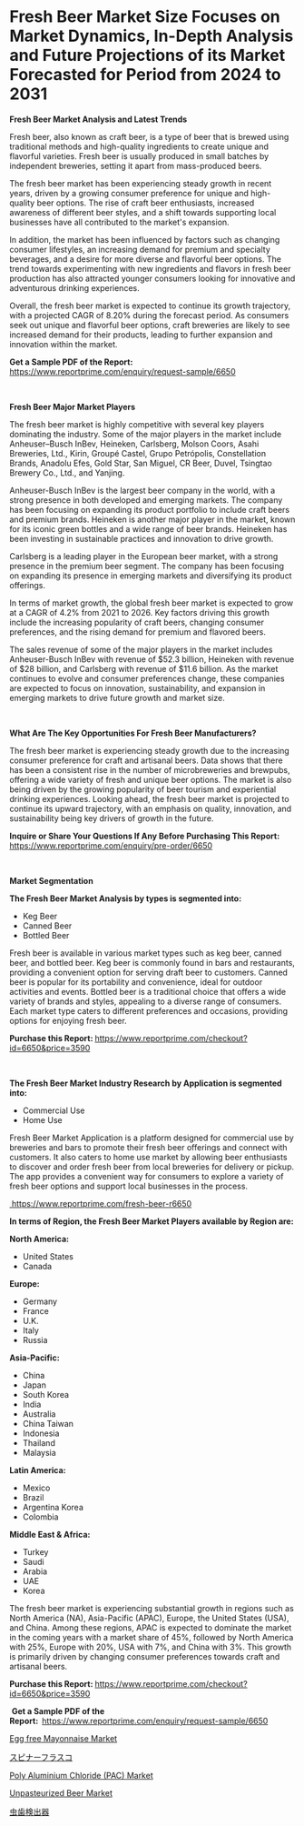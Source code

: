 <p><h1>Fresh Beer Market Size Focuses on Market Dynamics, In-Depth Analysis and Future Projections of its Market Forecasted for Period from 2024 to 2031</h1></p><p><strong>Fresh Beer Market Analysis and Latest Trends</strong></p>
<p><p>Fresh beer, also known as craft beer, is a type of beer that is brewed using traditional methods and high-quality ingredients to create unique and flavorful varieties. Fresh beer is usually produced in small batches by independent breweries, setting it apart from mass-produced beers.</p><p>The fresh beer market has been experiencing steady growth in recent years, driven by a growing consumer preference for unique and high-quality beer options. The rise of craft beer enthusiasts, increased awareness of different beer styles, and a shift towards supporting local businesses have all contributed to the market's expansion.</p><p>In addition, the market has been influenced by factors such as changing consumer lifestyles, an increasing demand for premium and specialty beverages, and a desire for more diverse and flavorful beer options. The trend towards experimenting with new ingredients and flavors in fresh beer production has also attracted younger consumers looking for innovative and adventurous drinking experiences.</p><p>Overall, the fresh beer market is expected to continue its growth trajectory, with a projected CAGR of 8.20% during the forecast period. As consumers seek out unique and flavorful beer options, craft breweries are likely to see increased demand for their products, leading to further expansion and innovation within the market.</p></p>
<p><strong>Get a Sample PDF of the Report:&nbsp;</strong> <a href="https://www.reportprime.com/enquiry/request-sample/6650">https://www.reportprime.com/enquiry/request-sample/6650</a></p>
<p>&nbsp;</p>
<p><strong>Fresh Beer Major Market Players</strong></p>
<p><p>The fresh beer market is highly competitive with several key players dominating the industry. Some of the major players in the market include Anheuser–Busch InBev, Heineken, Carlsberg, Molson Coors, Asahi Breweries, Ltd., Kirin, Groupé Castel, Grupo Petrópolis, Constellation Brands, Anadolu Efes, Gold Star, San Miguel, CR Beer, Duvel, Tsingtao Brewery Co., Ltd., and Yanjing.</p><p>Anheuser-Busch InBev is the largest beer company in the world, with a strong presence in both developed and emerging markets. The company has been focusing on expanding its product portfolio to include craft beers and premium brands. Heineken is another major player in the market, known for its iconic green bottles and a wide range of beer brands. Heineken has been investing in sustainable practices and innovation to drive growth.</p><p>Carlsberg is a leading player in the European beer market, with a strong presence in the premium beer segment. The company has been focusing on expanding its presence in emerging markets and diversifying its product offerings. </p><p>In terms of market growth, the global fresh beer market is expected to grow at a CAGR of 4.2% from 2021 to 2026. Key factors driving this growth include the increasing popularity of craft beers, changing consumer preferences, and the rising demand for premium and flavored beers.</p><p>The sales revenue of some of the major players in the market includes Anheuser-Busch InBev with revenue of $52.3 billion, Heineken with revenue of $28 billion, and Carlsberg with revenue of $11.6 billion. As the market continues to evolve and consumer preferences change, these companies are expected to focus on innovation, sustainability, and expansion in emerging markets to drive future growth and market size.</p></p>
<p>&nbsp;</p>
<p><strong>What Are The Key Opportunities For Fresh Beer Manufacturers?</strong></p>
<p><p>The fresh beer market is experiencing steady growth due to the increasing consumer preference for craft and artisanal beers. Data shows that there has been a consistent rise in the number of microbreweries and brewpubs, offering a wide variety of fresh and unique beer options. The market is also being driven by the growing popularity of beer tourism and experiential drinking experiences. Looking ahead, the fresh beer market is projected to continue its upward trajectory, with an emphasis on quality, innovation, and sustainability being key drivers of growth in the future.</p></p>
<p><strong>Inquire or Share Your Questions If Any Before Purchasing This Report:</strong> <a href="https://www.reportprime.com/enquiry/pre-order/6650">https://www.reportprime.com/enquiry/pre-order/6650</a></p>
<p>&nbsp;</p>
<p><strong>Market Segmentation</strong></p>
<p><strong>The Fresh Beer Market Analysis by types is segmented into:</strong></p>
<p><ul><li>Keg Beer</li><li>Canned Beer</li><li>Bottled Beer</li></ul></p>
<p><p>Fresh beer is available in various market types such as keg beer, canned beer, and bottled beer. Keg beer is commonly found in bars and restaurants, providing a convenient option for serving draft beer to customers. Canned beer is popular for its portability and convenience, ideal for outdoor activities and events. Bottled beer is a traditional choice that offers a wide variety of brands and styles, appealing to a diverse range of consumers. Each market type caters to different preferences and occasions, providing options for enjoying fresh beer.</p></p>
<p><strong>Purchase this Report:&nbsp;</strong><a href="https://www.reportprime.com/checkout?id=6650&price=3590">https://www.reportprime.com/checkout?id=6650&price=3590</a></p>
<p>&nbsp;</p>
<p><strong>The Fresh Beer Market Industry Research by Application is segmented into:</strong></p>
<p><ul><li>Commercial Use</li><li>Home Use</li></ul></p>
<p><p>Fresh Beer Market Application is a platform designed for commercial use by breweries and bars to promote their fresh beer offerings and connect with customers. It also caters to home use market by allowing beer enthusiasts to discover and order fresh beer from local breweries for delivery or pickup. The app provides a convenient way for consumers to explore a variety of fresh beer options and support local businesses in the process.</p></p>
<p><a href="https://www.reportprime.com/fresh-beer-r6650">&nbsp;https://www.reportprime.com/fresh-beer-r6650</a></p>
<p><strong>In terms of Region, the Fresh Beer Market Players available by Region are:</strong></p>
<p>
    <p> <strong> North America: </strong>
        <ul>
            <li>United States</li>
            <li>Canada</li>
        </ul>
        </p> 
    <p> <strong> Europe: </strong>
        <ul>
            <li>Germany</li>
            <li>France</li>
            <li>U.K.</li>
            <li>Italy</li>
            <li>Russia</li>
        </ul>
        </p> 
    <p> <strong> Asia-Pacific: </strong>
        <ul>
            <li>China</li>
            <li>Japan</li>
            <li>South Korea</li>
            <li>India</li>
            <li>Australia</li>
            <li>China Taiwan</li>
            <li>Indonesia</li>
            <li>Thailand</li>
            <li>Malaysia</li>
        </ul>
        </p> 
    <p> <strong> Latin America: </strong>
        <ul>
            <li>Mexico</li>
            <li>Brazil</li>
            <li>Argentina Korea</li>
            <li>Colombia</li>
        </ul>
        </p> 
    <p> <strong> Middle East & Africa: </strong>
        <ul>
            <li>Turkey</li>
            <li>Saudi</li>
            <li>Arabia</li>
            <li>UAE</li>
            <li>Korea</li>
        </ul>
    </p>
    </p>
<p><p>The fresh beer market is experiencing substantial growth in regions such as North America (NA), Asia-Pacific (APAC), Europe, the United States (USA), and China. Among these regions, APAC is expected to dominate the market in the coming years with a market share of 45%, followed by North America with 25%, Europe with 20%, USA with 7%, and China with 3%. This growth is primarily driven by changing consumer preferences towards craft and artisanal beers.</p></p>
<p><strong>Purchase this Report: </strong><a href="https://www.reportprime.com/checkout?id=6650&price=3590">https://www.reportprime.com/checkout?id=6650&price=3590</a></p>
<p>&nbsp;<strong>Get a Sample PDF of the Report:&nbsp;&nbsp;</strong><a href="https://www.reportprime.com/enquiry/request-sample/6650">https://www.reportprime.com/enquiry/request-sample/6650</a></p>
<p><strong></strong></p>
<p><p><a href="https://github.com/gamblestampleyjenny50m5sl6/Market-Research-Report-List-2/blob/main/egg-free-mayonnaise-market.md">Egg free Mayonnaise Market</a></p><p><a href="https://github.com/vhemk0794148/Market-Research-Report-List-1/blob/main/412286819994.md">スピナーフラスコ</a></p><p><a href="https://issuu.com/reportprime-2/docs/poly-aluminium-chloride-pac-market-size-2030.pptx">Poly Aluminium Chloride (PAC) Market</a></p><p><a href="https://github.com/nicholepatriciadoylenwnrjr0/Market-Research-Report-List-1/blob/main/unpasteurized-beer-market.md">Unpasteurized Beer Market</a></p><p><a href="https://github.com/pepo3k/Market-Research-Report-List-1/blob/main/532425719995.md">虫歯検出器</a></p></p>